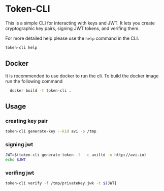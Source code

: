 
# Token-CLI

This is a simple CLI for interacting with keys and JWT. It lets you create cryptographic key pairs, signing JWT tokens, and verifing them.

For more detailed help please use the `help` command in the CLI.
```bash
token-cli help
```
## Docker

It is recommended to use docker to run the cli.
To build the docker image run the following command

```bash
  docker build -t token-cli .
```
    
## Usage

### creating key pair
```bash
token-cli generate-key --kid avi -p /tmp
```

### signing jwt
```bash
JWT=$(token-cli generate-token -f  -c aviltd -o http://avi.io)
echo $JWT
```

### verifing jwt
```bash
token-cli verify -f /tmp/privateKey.jwk -t $(JWT}
```

  